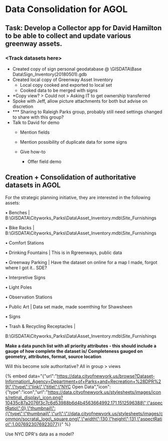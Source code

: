 # Data Consolidation for AGOL

## Task: Develop a Collector app for David Hamilton to be able to collect and update various greenway assets.

### &lt;Track datasets here&gt;

* Created copy of sign personal geodatabase @ \GISDATA\Base Data\Sign\_Inventory\(20180501\).gdb
* Created local copy of Greenway Asset Inventory
  * Local copy cooked and exported to local set
  * Cooked data to be merged with signs
* \*Copy view? &gt; Could not &gt; Asking IT to get ownership transferred
* Spoke with Jeff, allow picture attachments for both but advise on discretion
* \*\*\* Sharing to Raleigh Parks group, probably still need settings changed to share with this group?
* Talk to David for demo
  * Mention fields
  * Mention possibility of duplicate data for some signs
  * Give how-to

    * Offer field demo

## Creation + Consolidation of authoritative datasets in AGOL

For the strategic planning initiative, they are interested in the following assets:

•	Benches \| B:\GISDATA\Cityworks\_Parks\Data\Asset\_Inventory.mdb\Site\_Furnishings

•	Bike Racks \| B:\GISDATA\Cityworks\_Parks\Data\Asset\_Inventory.mdb\Site\_Furnishings

•	Comfort Stations

•	Drinking Fountains \| This is in Rgreenways, public data

•	Greenway Parking \| Have the dataset on online for a map I made, forgot where I got it.. SDE?

•	Interpretive Signs

•	Light Poles

•	Observation Stations

•	Public Art \| Data set made, made soemthing for Shawsheen

•	Signs

•	Trash & Recycling Receptacles \| 

B:\GISDATA\Cityworks\_Parks\Data\Asset\_Inventory.mdb\Site\_Furnishings

**Make a data punch list with all priority attributes - this should include a gauge of how complete the dataset is/ Completeness gauged on geometry, attributes, format, source location**

Will this become sole authoritative? All in group &gt; views

{% embed data="{\"url\":\"https://data.cityofnewyork.us/browse?Dataset-Information\_Agency=Department+of+Parks+and+Recreation+%28DPR%29\",\"type\":\"link\",\"title\":\"NYC Open Data\",\"icon\":{\"type\":\"icon\",\"url\":\"https://data.cityofnewyork.us/stylesheets/images/icons/retina\_display\_icon.png?10435c87a2076f3c7c6d53988b6d4b4563664992.171.1512596388\",\"aspectRatio\":0},\"thumbnail\":{\"type\":\"thumbnail\",\"url\":\"//data.cityofnewyork.us/stylesheets/images/common/socrata\_logo\_square.png\",\"width\":130,\"height\":131,\"aspectRatio\":1.0076923076923077}}" %}

Use NYC DPR's data as a model?





